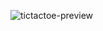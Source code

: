 

![tictactoe-preview](https://user-images.githubusercontent.com/78777681/163072403-8b969614-3645-493c-aa6a-71c45e43ba20.png)
